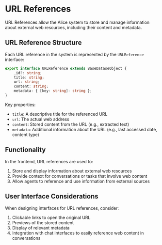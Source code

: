 # URL References

URL References allow the Alice system to store and manage information about external web resources, including their content and metadata.

## URL Reference Structure

Each URL reference in the system is represented by the `URLReference` interface:

```typescript
export interface URLReference extends BaseDataseObject {
    _id?: string;
    title: string;
    url: string;
    content: string;
    metadata: { [key: string]: string };
}
```

Key properties:
- `title`: A descriptive title for the referenced URL
- `url`: The actual web address
- `content`: Stored content from the URL (e.g., extracted text)
- `metadata`: Additional information about the URL (e.g., last accessed date, content type)

## Functionality

In the frontend, URL references are used to:

1. Store and display information about external web resources
2. Provide context for conversations or tasks that involve web content
3. Allow agents to reference and use information from external sources

## User Interface Considerations

When designing interfaces for URL references, consider:

1. Clickable links to open the original URL
2. Previews of the stored content
3. Display of relevant metadata
4. Integration with chat interfaces to easily reference web content in conversations